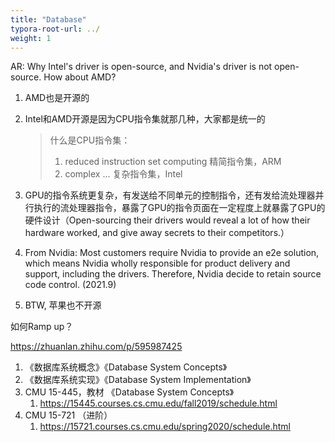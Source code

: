 ```yaml
---
title: "Database"
typora-root-url: ../
weight: 1
---
```



AR: Why Intel's driver is open-source, and Nvidia's driver is not open-source. How about AMD?

1. AMD也是开源的

2. Intel和AMD开源是因为CPU指令集就那几种，大家都是统一的

   > 什么是CPU指令集：
   >
   > 1. reduced instruction set computing 精简指令集，ARM
   > 2. complex ... 复杂指令集，Intel

3. GPU的指令系统更复杂，有发送给不同单元的控制指令，还有发给流处理器并行执行的流处理器指令，暴露了GPU的指令页面在一定程度上就暴露了GPU的硬件设计（Open-sourcing their drivers would reveal a lot of how their hardware worked, and give away secrets to their competitors.）

4. From Nvidia: Most customers require Nvidia to provide an e2e solution, which means Nvidia wholly responsible for product delivery and support, including the drivers. Therefore, Nvidia decide to retain source code control. (2021.9)

5. BTW, 苹果也不开源


如何Ramp up？

https://zhuanlan.zhihu.com/p/595987425

1. 《数据库系统概念》《Database System Concepts》
2. 《数据库系统实现》《Database System Implementation》
3. CMU 15-445，教材 《Database System Concepts》
   1. https://15445.courses.cs.cmu.edu/fall2019/schedule.html
4. CMU 15-721 （进阶）
   1. https://15721.courses.cs.cmu.edu/spring2020/schedule.html